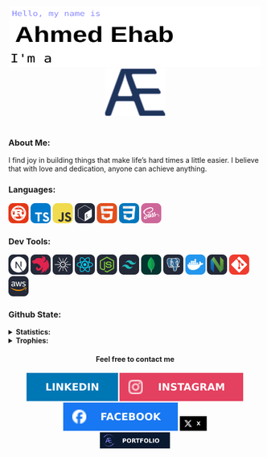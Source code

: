 <div align=center>
    <picture>
        <img src="./assets/svgs/texts/intro.svg" alt="Hello, I'm Ahmed Ehab" style="width: 500px; height: 120px;"/>
    </picture>
    <picture>
        <img src="./assets/svgs/logos//AE.svg" alt="Hello, I'm Ahmed Ehab" style="width: 120px;"/>
    </picture>
</div>

<br/>

<div>
    <h3>About Me:</h3>
    <p>I find joy in building things that make life’s hard times a little easier. I believe that with love and dedication, anyone can achieve anything.</p>
</div>

<div>
    <h3>Languages:</h3>
    <a href="https://www.rust-lang.org/"><img src="./assets/svgs/icons/languages/Rust.svg" alt="Rust" style="width: 40px;"/></a>
    <a href="https://www.typescriptlang.org/"><img src="./assets/svgs/icons/languages/TypeScript.svg" alt="TypeScript" style="width: 40px;"/></a>
    <a href="https://developer.mozilla.org/en-US/docs/Web/JavaScript"><img src="./assets/svgs/icons/languages/JavaScript.svg" alt="JavaScript" style="width: 40px;"/></a>
    <a href="https://www.gnu.org/software/bash/"><img src="./assets/svgs/icons/languages/Bash.svg" alt="Bash" style="width: 40px;"/></a>
    <a href="https://developer.mozilla.org/en-US/docs/Web/HTML"><img src="./assets/svgs/icons/languages/HTML.svg" alt="HTMLScript" style="width: 40px;"/></a>
    <a href="https://developer.mozilla.org/en-US/docs/Web/CSS"><img src="./assets/svgs/icons/languages/CSS.svg" alt="CSS" style="width: 40px;"/></a>
    <a href="https://sass-lang.com/"><img src="./assets/svgs/icons/languages/Sass.svg" alt="Sass" style="width: 40px;"/></a>
</div>

<div>
    <h3>Dev Tools:</h3>
    <a href="https://nextjs.org/"><img src="./assets/svgs/icons/tools/NextJS.svg" alt="Next.Js" style="width: 40px;"/></a>
    <a href="https://nestjs.com/"><img src="./assets/svgs/icons/tools/NestJS.svg" alt="Nest" style="width: 40px;"/></a>
    <a href="https://docs.rs/axum/latest/axum/"><img src="./assets/svgs/icons/tools/Tokio.svg" alt="Axum" style="width: 40px;"/></a>
    <a href="https://react.dev/"><img src="./assets/svgs/icons/tools/React.svg" alt="React" style="width: 40px;"/></a>
    <a href="https://nodejs.org/en"><img src="./assets/svgs/icons/tools/NodeJS.svg" alt="Nodejs" style="width: 40px;"/></a>
    <a href="https://tailwindcss.com/"><img src="./assets/svgs/icons/tools/TailwindCSS.svg" alt="TailwindCss" style="width: 40px;"/></a>
    <a href="https://www.mongodb.com/"><img src="./assets/svgs/icons/tools/MongoDB.svg" alt="MongoDB" style="width: 40px;"/></a>
    <a href="https://www.postgresql.org/"><img src="./assets/svgs/icons/tools/PostgreSQL.svg" alt="PostgreSQL" style="width: 40px;"/></a>
    <a href="https://www.docker.com/"><img src="./assets/svgs/icons/tools/Docker.svg" alt="Docker" style="width: 40px;"/></a>
    <a href="https://neovim.io/"><img src="./assets/svgs/icons/tools/NeoVim.svg" alt="NeoVim" style="width: 40px;"/></a>
    <a href="https://git-scm.com/"><img src="./assets/svgs/icons/tools/Git.svg" alt="Git" style="width: 40px;"/></a>
    <a href="https://aws.amazon.com/"><img src="./assets/svgs/icons/tools/AWS.svg" alt="AWS" style="width: 40px;"/></a>
</div>

<div>
    <h3>Github State:</h3>
    <details>
        <summary><b>Statistics:</b></summary>
        <br/>
        <div align=center>
            <picture>
                <img src="https://streak-stats.demolab.com?user=AhmedEhab-SG&theme=transparent&hide_border=true&card_width=490&card_height=190" alt="GitHub streak" />
            </picture>
            <picture>
                <img src="https://github-readme-stats.vercel.app/api/top-langs/?username=AhmedEhab-SG&hide=TeX&layout=compact&theme=transparent&hide_border=true" alt="Most used languages" />
            </picture>
        </div>
    </details>
    <details>
        <summary><b>Trophies:</b></summary>
        <br/>
        <div align=center>
            <picture>
                <img src="https://github-profile-trophy.vercel.app/?username=AhmedEhab-SG&rank=-?&no-bg=true&no-frame=true&theme=algolia" alt="Trophy" />
            </picture>
        </div>
    </details>
</div>

<div align=center>
    <h4>Feel free to contact me</h4>
    <a href="https://www.linkedin.com/in/ahmedehab-sg/"><img src="./assets/svgs/icons/socials/linkedIn.svg" alt="LinkedIn"/></a>
    <a href="https://www.instagram.com/ahmedehab.sg/"><img src="./assets/svgs/icons/socials/instagram.svg" alt="Instagram"/></a>
    <a href="https://www.instagram.com/ahmedehab.sg/"><img src="./assets/svgs/icons/socials/facebook.svg" alt="facebook"/></a>
    <a href="https://www.instagram.com/ahmedehab.sg/"><img src="./assets/svgs/icons/socials/x.svg" alt="X" style="height:29px"/></a>
    <div>
        <a href="https://ahmedehab-sg.com/"><img src="assets/svgs/icons/socials/portfolio.svg" alt="AhmedEhab-SG.com" style="width: 140px;";/></a>
    </div>
</div>
